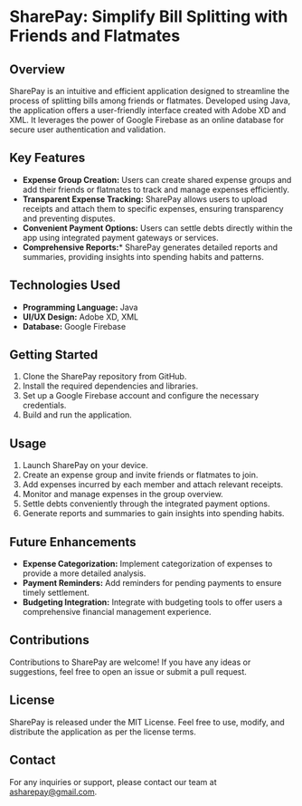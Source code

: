 
# SharePay: Simplify Bill Splitting with Friends and Flatmates

## Overview

SharePay is an intuitive and efficient application designed to streamline the process of splitting bills among friends or flatmates. Developed using Java, the application offers a user-friendly interface created with Adobe XD and XML. It leverages the power of Google Firebase as an online database for secure user authentication and validation.

## Key Features

* **Expense Group Creation:** Users can create shared expense groups and add their friends or flatmates to track and manage expenses efficiently.
* **Transparent Expense Tracking:** SharePay allows users to upload receipts and attach them to specific expenses, ensuring transparency and preventing disputes.
* **Convenient Payment Options:** Users can settle debts directly within the app using integrated payment gateways or services.
* **Comprehensive Reports:*** SharePay generates detailed reports and summaries, providing insights into spending habits and patterns.

## Technologies Used
* **Programming Language:** Java
* **UI/UX Design:** Adobe XD, XML
* **Database:** Google Firebase

## Getting Started
1. Clone the SharePay repository from GitHub.
2. Install the required dependencies and libraries.
3. Set up a Google Firebase account and configure the necessary credentials.
4. Build and run the application.

## Usage
1. Launch SharePay on your device.
2. Create an expense group and invite friends or flatmates to join.
3. Add expenses incurred by each member and attach relevant receipts.
4. Monitor and manage expenses in the group overview.
5. Settle debts conveniently through the integrated payment options.
6. Generate reports and summaries to gain insights into spending habits.

## Future Enhancements
* **Expense Categorization:** Implement categorization of expenses to provide a more detailed analysis.
* **Payment Reminders:** Add reminders for pending payments to ensure timely settlement.
* **Budgeting Integration:** Integrate with budgeting tools to offer users a comprehensive financial management experience.

## Contributions
Contributions to SharePay are welcome! If you have any ideas or suggestions, feel free to open an issue or submit a pull request.

## License
SharePay is released under the MIT License. Feel free to use, modify, and distribute the application as per the license terms.

## Contact
For any inquiries or support, please contact our team at asharepay@gmail.com.
